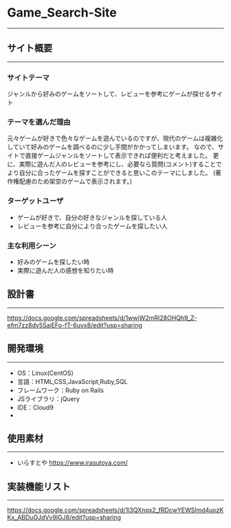 # Game_Search-Site
--------------------------------
## サイト概要
--------------------------------
### サイトテーマ
ジャンルから好みのゲームをソートして、レビューを参考にゲームが探せるサイト

### テーマを選んだ理由
元々ゲームが好きで色々なゲームを遊んでいるのですが、現代のゲームは複雑化していて好みのゲームを調べるのに少し手間がかかってしまいます。
なので、サイトで直接ゲームジャンルをソートして表示できれば便利だと考えました。
更に、実際に遊んだ人のレビューを参考にし、必要なら質問(コメント)することでより自分に合ったゲームを探すことができると思いこのテーマにしました。
(著作権配慮のため架空のゲームで表示されます。)

### ターゲットユーザ
- ゲームが好きで、自分の好きなジャンルを探している人
- レビューを参考に自分により合ったゲームを探したい人

### 主な利用シーン
- 好みのゲームを探したい時
- 実際に遊んだ人の感想を知りたい時

## 設計書
-------------------------------
https://docs.google.com/spreadsheets/d/1wwjW2mRI28OHQh9_Z-efm7zz8dy5SaiEFo-fT-6uvx8/edit?usp=sharing

## 開発環境
-------------------------------
- OS：Linux(CentOS)
- 言語：HTML,CSS,JavaScript,Ruby,SQL
- フレームワーク：Ruby on Rails
- JSライブラリ：jQuery
- IDE：Cloud9
-
## 使用素材
-------------------------------
- いらすとや https://www.irasutoya.com/

## 実装機能リスト
-------------------------------
https://docs.google.com/spreadsheets/d/1l3QXnqx2_fRDcwYEWSlmd4uozKKx_ABDuOJdVv9IGJ8/edit?usp=sharing